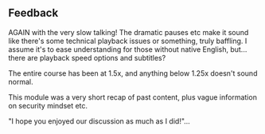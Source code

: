 ## Feedback

AGAIN with the very slow talking! The dramatic pauses etc make it sound like there's some technical playback issues or something, truly baffling. I assume it's to ease understanding for those without native English, but... there are playback speed options and subtitles?

The entire course has been at 1.5x, and anything below 1.25x doesn't sound normal.

This module was a very short recap of past content, plus vague information on security mindset etc.

"I hope you enjoyed our discussion as much as I did!"...
